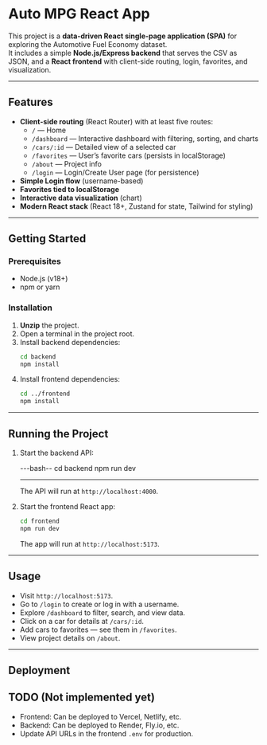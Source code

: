 # Auto MPG React App

This project is a **data-driven React single-page application (SPA)** for exploring the Automotive Fuel Economy dataset.  
It includes a simple **Node.js/Express backend** that serves the CSV as JSON, and a **React frontend** with client-side routing, login, favorites, and visualization.

---

## Features

- **Client-side routing** (React Router) with at least five routes:
  - `/` — Home
  - `/dashboard` — Interactive dashboard with filtering, sorting, and charts
  - `/cars/:id` — Detailed view of a selected car
  - `/favorites` — User’s favorite cars (persists in localStorage)
  - `/about` — Project info
  - `/login` — Login/Create User page (for persistence)
- **Simple Login flow** (username-based)
- **Favorites tied to localStorage**
- **Interactive data visualization** (chart)
- **Modern React stack** (React 18+, Zustand for state, Tailwind for styling)

---

## Getting Started

### Prerequisites

- Node.js (v18+)
- npm or yarn

### Installation

1. **Unzip** the project.
2. Open a terminal in the project root.
3. Install backend dependencies:
   ```bash
   cd backend
   npm install
   ```
4. Install frontend dependencies:
   ```bash
   cd ../frontend
   npm install
   ```

---

## Running the Project

1. Start the backend API:

   ---bash--
   cd backend
   npm run dev

   ***

   The API will run at `http://localhost:4000`.

2. Start the frontend React app:

   ```bash
   cd frontend
   npm run dev
   ```

   The app will run at `http://localhost:5173`.

---

## Usage

- Visit `http://localhost:5173`.
- Go to `/login` to create or log in with a username.
- Explore `/dashboard` to filter, search, and view data.
- Click on a car for details at `/cars/:id`.
- Add cars to favorites — see them in `/favorites`.
- View project details on `/about`.

---

## Deployment

## TODO (Not implemented yet)

- Frontend: Can be deployed to Vercel, Netlify, etc.
- Backend: Can be deployed to Render, Fly.io, etc.
- Update API URLs in the frontend `.env` for production.
